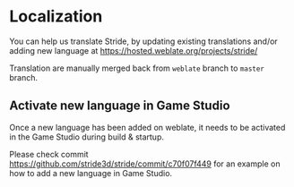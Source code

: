 ﻿# Localization

You can help us translate Stride, by updating existing translations and/or adding new language at https://hosted.weblate.org/projects/stride/

Translation are manually merged back from `weblate` branch to `master` branch.

## Activate new language in Game Studio

Once a new language has been added on weblate, it needs to be activated in the Game Studio during build & startup.

Please check commit https://github.com/stride3d/stride/commit/c70f07f449 for an example on how to add a new language in Game Studio.
